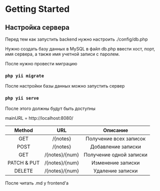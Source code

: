 # Getting Started

## Настройка сервера

Перед тем как запустить backend нужно настроить ./config/db.php

Нужно создать базу данных в MySQL
в файл db.php ввести хост, порт, имя сервера, а также имя учетной записи с паролем.

После нужно провести миграцию

### `php yii migrate`

После настройки базы данных можно запустить сервер

### `php yii serve`

После этого должны будут быть доступны

mainURL = http://localhost:8080/

|   Method    |      URL       |        Описание         |
| :---------: | :------------: | :---------------------: |
|     GET     |    /{notes}    | Получение всех записок  |
|    POST     |    /{notes}    |   Добавление записки    |
|     GET     | /{notes}/{num} | Получение одной записки |
| PATCH & PUT | /{notes}/{num} |    Изменение записки    |
|   DELETE    | /{notes}/{num} |    Удаление записки     |

После читать .md у frontend'a
